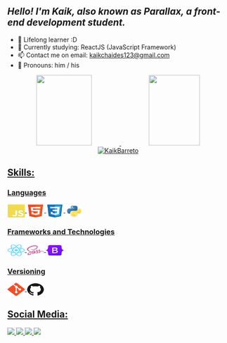 ## **_Hello! I'm Kaik, also known as Parallax, a front-end development student._**

- 🔭 Lifelong learner :D
- 🌱 Currently studying: ReactJS (JavaScript Framework) 
- 📫 Contact me on email: kaikchaides123@gmail.com
- 🧐 Pronouns: him / his

<div align="center">
  <a href="https://github.com/kaikbarreto">
  <img height="160em" width="50%" src="https://github-readme-stats-nine-navy.vercel.app/api?username=kaikbarreto&show_icons=true&theme=radical&include_all_commits=true&count_private=true"/>
  <img height="160em" width="48%" src="https://github-readme-stats.vercel.app/api/top-langs/?username=kaikbarreto&layout=compact&langs_count=7&theme=radical"/>
  <img height="160em" src="https://github-readme-streak-stats.herokuapp.com/?user=kaikbarreto&show_icons=true&theme=radical&include_all_commits=true&count_private=true" alt="KaikBarreto"/>
</div>
  
## **Skills:**
  
  ### **Languages** 
  
  <div style="display: inline_block;">
     <img align="center" alt="Kaik-JS" height="30" width="40" src="https://raw.githubusercontent.com/devicons/devicon/master/icons/javascript/javascript-plain.svg">
<!--     <img align="center" alt="Kaik-JS" height="30" width="40" src="https://raw.githubusercontent.com/devicons/devicon/master/icons/typescript/typescript-plain.svg"> -->
     <img align="center" alt="Kaik-HTML" height="30" width="40" src="https://raw.githubusercontent.com/devicons/devicon/master/icons/html5/html5-original.svg">
     <img align="center" alt="Kaik-CSS" height="30" width="40" src="https://raw.githubusercontent.com/devicons/devicon/master/icons/css3/css3-original.svg">
    <img align="center" alt="Kaik-PYTHON" height="30" width="40" src="https://raw.githubusercontent.com/devicons/devicon/master/icons/python/python-original.svg">
  </div>
  
  ### **Frameworks and Technologies**
  
  <div style="display: inline_block;">
    
  <img align="center" alt="Kaik-REACT" height="30" width="40" src="https://raw.githubusercontent.com/devicons/devicon/master/icons/react/react-original.svg">
<!--   <img align="center" alt="Kaik-NODE" height="30" width="40" src="https://raw.githubusercontent.com/devicons/devicon/master/icons/nodejs/nodejs-original.svg"> -->
  <img align="center" alt="Kaik-SASS" height="30" width="40" src="https://raw.githubusercontent.com/devicons/devicon/master/icons/sass/sass-original.svg">
  <img align="center" alt="Kaik-BOOTSTRAP" height="30" width="40" src="https://raw.githubusercontent.com/devicons/devicon/master/icons/bootstrap/bootstrap-original.svg">
    
  </div>
  
  ### **Versioning** 
  
  <div style="display: inline_block;">
       
  <img align="center" alt="Kaik-GIT" height="30" width="40" src="https://raw.githubusercontent.com/devicons/devicon/master/icons/git/git-original.svg">
  <img align="center" alt="Kaik-GITHUB" height="30" width="40" src="https://raw.githubusercontent.com/devicons/devicon/master/icons/github/github-original.svg">

  </div>
  
## **Social Media:**
 
<div> 
    <a href="https://instagram.com/barreto.kaik" rel="external" target="_blank">
        <img src="https://img.shields.io/badge/-Instagram-%23E4405F?style=for-the-badge&logo=instagram&logoColor=white" rel="external" target="_blank">
    </a>
    <a href="https://discord.com/channels/@me/964627232574279780/" rel="external" target="_blank">
        <img src="https://img.shields.io/badge/Discord-7289DA?style=for-the-badge&logo=discord&logoColor=white" rel="external" target="_blank">
    </a> 
    <a href = "mailto:kaikchaides123@gmail.com">
        <img src="https://img.shields.io/badge/-Gmail-%23333?style=for-the-badge&logo=gmail&logoColor=white" rel="external" target="_blank">
    </a>
    <a href="https://www.linkedin.com/in/kaikbarreto" rel="external" target="_blank">
        <img src="https://img.shields.io/badge/-LinkedIn-%230077B5?style=for-the-badge&logo=linkedin&logoColor=white" rel="external" target="_blank">
    </a>
</div>
